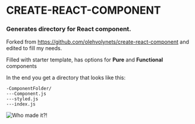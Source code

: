 # CREATE-REACT-COMPONENT

### Generates directory for React component.

Forked from https://github.com/olehvolynets/create-react-component and edited to fill my needs.


Filled with starter template, has options for **Pure** and **Functional** components

In the end you get a directory that looks like this:

```
-ComponentFolder/
---Component.js
---styled.js
---index.js
```
![Who made it?!](https://i.imgur.com/4GOE5TM.png)
